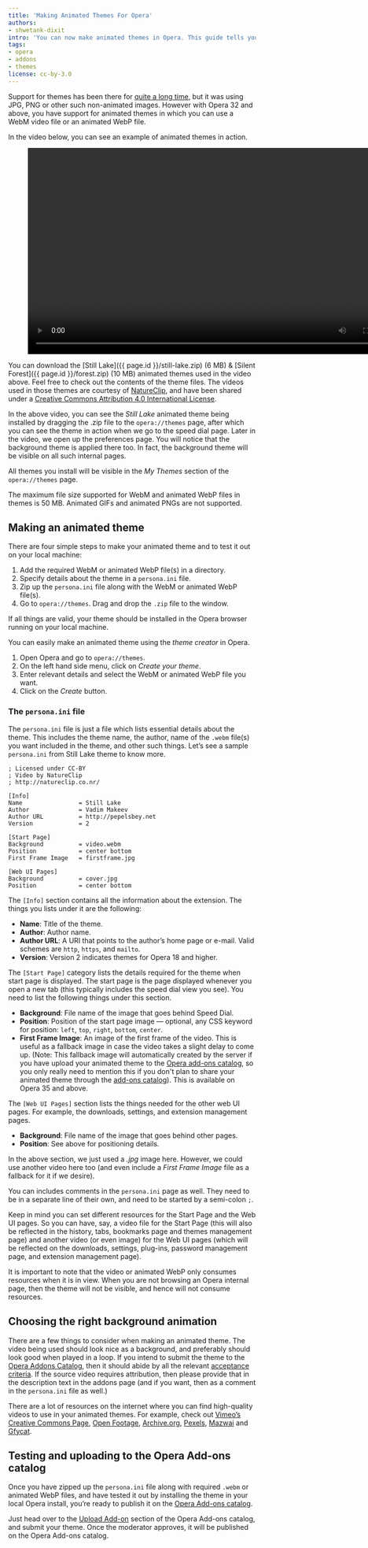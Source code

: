```yaml
---
title: 'Making Animated Themes For Opera'
authors:
- shwetank-dixit
intro: 'You can now make animated themes in Opera. This guide tells you how.'
tags:
- opera
- addons
- themes
license: cc-by-3.0
---
```


Support for themes has been there for [quite a long time](https://dev.opera.com/articles/themes-in-opera-18-and-higher/), but it was using JPG, PNG or other such non-animated images. However with Opera 32 and above, you have support for animated themes in which you can use a WebM video file or an animated WebP file.

In the video below, you can see an example of animated themes in action.

<figure block="figure">
	<video elem="media" controls cover="{{ page.id }}/video.jpg" width="760" height="419">
		<source src="{{ page.id }}/video.mp4" type="video/mp4">
		<source src="{{ page.id }}/video.webm" type="video/webm">
	</video>
</figure>

You can download the [Still Lake]({{ page.id }}/still-lake.zip) (6 MB) & [Silent Forest]({{ page.id }}/forest.zip) (10 MB) animated themes used in the video above. Feel free to check out the contents of the theme files. The videos used in those themes are courtesy of [NatureClip](http://natureclip.co.nr/), and have been shared under a [Creative Commons Attribution 4.0 International License](https://creativecommons.org/licenses/by/4.0/).

In the above video, you can see the _Still Lake_ animated theme being installed by dragging the .zip file to the `opera://themes` page, after which you can see the theme in action when we go to the speed dial page. Later in the video, we open up the preferences page. You will notice that the background theme is applied there too. In fact, the background theme will be visible on all such internal pages.

All themes you install will be visible in the _My Themes_ section of the `opera://themes` page.

The maximum file size supported for WebM and animated WebP files in themes is 50 MB. Animated GIFs and animated PNGs are not supported.

## Making an animated theme

There are four simple steps to make your animated theme and to test it out on your local machine:

1. Add the required WebM or animated WebP file(s) in a directory.
2. Specify details about the theme in a `persona.ini` file.
3. Zip up the `persona.ini` file along with the WebM or animated WebP file(s).
4. Go to `opera://themes`. Drag and drop the `.zip` file to the window.

If all things are valid, your theme should be installed in the Opera browser running on your local machine.

You can easily make an animated theme using the _theme creator_ in Opera.

1. Open Opera and go to `opera://themes`.
2. On the left hand side menu, click on _Create your theme_.
3. Enter relevant details and select the WebM or animated WebP file you want.
4. Click on the _Create_ button.

### The `persona.ini` file

The `persona.ini` file is just a file which lists essential details about the theme. This includes the theme name, the author, name of the `.webm` file(s) you want included in the theme, and other such things. Let’s see a sample `persona.ini` from Still Lake theme to know more.

	; Licensed under CC-BY
	; Video by NatureClip
	; http://natureclip.co.nr/

	[Info]
	Name				= Still Lake
	Author				= Vadim Makeev
	Author URL			= http://pepelsbey.net
	Version				= 2

	[Start Page]
	Background			= video.webm
	Position			= center bottom
	First Frame Image 	= firstframe.jpg

	[Web UI Pages]
	Background			= cover.jpg
	Position			= center bottom

The `[Info]` section contains all the information about the extension. The things you lists under it are the following:

- **Name**: Title of the theme.
- **Author**: Author name.
- **Author URL**: A URI that points to the author’s home page or e-mail. Valid schemes are `http`, `https`, and `mailto`.
- **Version**: Version 2 indicates themes for Opera 18 and higher.

The `[Start Page]` category lists the details required for the theme when start page is displayed. The start page is the page displayed whenever you open a new tab (this typically includes the speed dial view you see). You need to list the following things under this section.

- **Background**: File name of the image that goes behind Speed Dial.
- **Position**: Position of the start page image — optional, any CSS keyword for position: `left`, `top`, `right`, `bottom`, `center`.
- **First Frame Image**: An image of the first frame of the video. This is useful as a fallback image in case the video takes a slight delay to come up. (Note: This fallback image will automatically created by the server if you have upload your animated theme to the [Opera add-ons catalog](https://addons.opera.com), so you only really need to mention this if you don't plan to share your animated theme through the [add-ons catalog](https://addons.opera.com)). This is available on Opera 35 and above. 

The `[Web UI Pages]` section lists the things needed for the other web UI pages. For example, the downloads, settings, and extension management pages.

- **Background**: File name of the image that goes behind other pages.
- **Position**: See above for positioning details.

In the above section, we just used a *.jpg* image here. However, we could use another video here too (and even include a *First Frame Image* file as a fallback for it if we desire).

You can includes comments in the `persona.ini` page as well. They need to be in a separate line of their own, and need to be started by a semi-colon `;`.

Keep in mind you can set different resources for the Start Page and the Web UI pages. So you can have, say, a video file for the Start Page (this will also be reflected in the history, tabs, bookmarks page and themes management page) and another video (or even image) for the Web UI pages (which will be reflected on the downloads, settings, plug-ins, password management page, and extension management page).

It is important to note that the video or animated WebP only consumes resources when it is in view. When you are not browsing an Opera internal page, then the theme will not be visible, and hence will not consume resources.

## Choosing the right background animation

There are a few things to consider when making an animated theme. The video being used should look nice as a background, and preferably should look good when played in a loop. If you intend to submit the theme to the [Opera Addons Catalog](https://addons.opera.com/), then it should abide by all the relevant [acceptance criteria](https://dev.opera.com/extensions/tut_publishing_guidelines.html#acceptance-criteria). If the source video requires attribution, then please provide that in the description text in the addons page (and if you want, then as a comment in the `persona.ini` file as well.)

There are a lot of resources on the internet where you can find high-quality videos to use in your animated themes. For example, check out [Vimeo’s Creative Commons Page](https://vimeo.com/creativecommons), [Open Footage](http://www.openfootage.net), [Archive.org]( https://archive.org/details/movies), [Pexels](https://videos.pexels.com/), [Mazwai](http://mazwai.com/) and [Gfycat](http://gfycat.com).

## Testing and uploading to the Opera Add-ons catalog

Once you have zipped up the `persona.ini` file along with required `.webm` or animated WebP files, and have tested it out by installing the theme in your local Opera install, you’re ready to publish it on the [Opera Add-ons catalog](https://addons.opera.com/).

Just head over to the [Upload Add-on](https://addons.opera.com/developer/upload/) section of the Opera Add-ons catalog, and submit your theme. Once the moderator approves, it will be published on the Opera Add-ons catalog.
